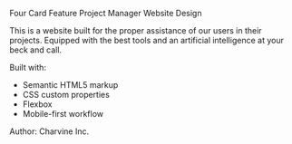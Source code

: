 Four Card Feature Project Manager Website Design

This is a website built for the proper assistance of our users in their projects.
Equipped with the best tools and an artificial intelligence at your beck and call.


Built with:
- Semantic HTML5 markup
- CSS custom properties
- Flexbox
- Mobile-first workflow


Author:
Charvine Inc. 